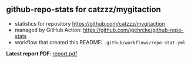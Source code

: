 ## github-repo-stats for catzzz/mygitaction

- statistics for repository https://github.com/catzzz/mygitaction
- managed by GitHub Action: https://github.com/jgehrcke/github-repo-stats
- workflow that created this README: `.github/workflows/repo-stat.yml`

**Latest report PDF**: [report.pdf](https://github.com/catzzz/mygitaction/raw/github-repo-stats/catzzz/mygitaction/latest-report/report.pdf)

